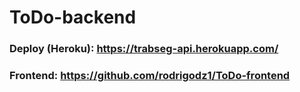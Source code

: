 # ToDo-backend

### Deploy (Heroku): https://trabseg-api.herokuapp.com/
### Frontend: https://github.com/rodrigodz1/ToDo-frontend
